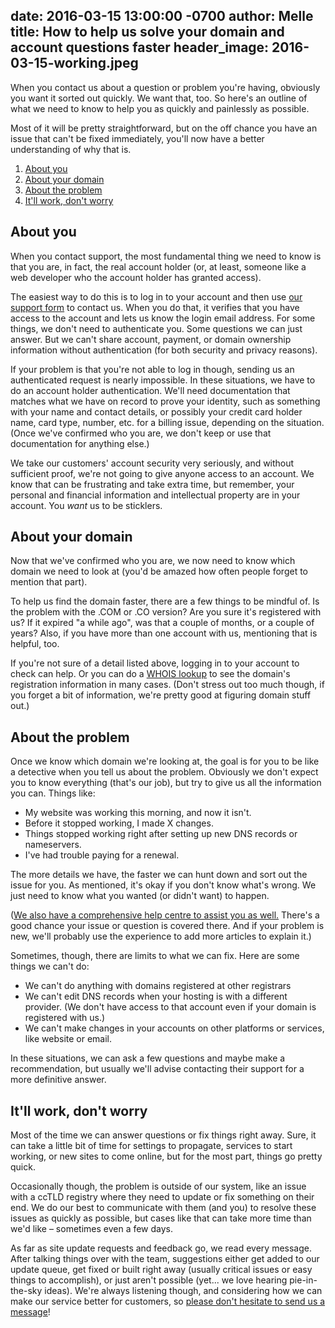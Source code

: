 date: 2016-03-15 13:00:00 -0700
author: Melle
title: How to help us solve your domain and account questions faster
header_image: 2016-03-15-working.jpeg
----

<!-- excerpt -->

When you contact us about a question or problem you're having, obviously you want it sorted out quickly. We want that, too. So here's an outline of what we need to know to help you as quickly and painlessly as possible. 

Most of it will be pretty straightforward, but on the off chance you have an issue that can't be fixed immediately, you'll now have a better understanding of why that is.

<!-- /excerpt -->

1. [About you](#section-1)
2. [About your domain](#section-2)
3. [About the problem](#section-3)
4. [It'll work, don't worry](#section-4)

<h2 id="section-1">About you</h2>

When you contact support, the most fundamental thing we need to know is that you are, in fact, the real account holder (or, at least, someone like a web developer who the account holder has granted access).

The easiest way to do this is to log in to your account and then use [our support form](https://iwantmyname.com/support) to contact us. When you do that, it verifies that you have access to the account and lets us know the login email address. For some things, we don't need to authenticate you. Some questions we can just answer. But we can't share account, payment, or domain ownership information without authentication (for both security and privacy reasons).

If your problem is that you're not able to log in though, sending us an authenticated request is nearly impossible. In these situations, we have to do an account holder authentication. We'll need documentation that matches what we have on record to prove your identity, such as something with your name and contact details, or possibly your credit card holder name, card type, number, etc. for a billing issue, depending on the situation. (Once we've confirmed who you are, we don't keep or use that documentation for anything else.)

We take our customers' account security very seriously, and without sufficient proof, we're not going to give anyone access to an account. We know that can be frustrating and take extra time, but remember, your personal and financial information and intellectual property are in your account. You *want* us to be sticklers.

<h2 id="section-2">About your domain</h2>

Now that we've confirmed who you are, we now need to know which domain we need to look at (you'd be amazed how often people forget to mention that part).

To help us find the domain faster, there are a few things to be mindful of. Is the problem with the .COM or .CO version? Are you sure it's registered with us? If it expired "a while ago", was that a couple of months, or a couple of years? Also, if you have more than one account with us, mentioning that is helpful, too. 

If you're not sure of a detail listed above, logging in to your account to check can help. Or you can do a [WHOIS lookup](http://whois.domaintools.com/) to see the domain's registration information in many cases. (Don't stress out too much though, if you forget a bit of information, we're pretty good at figuring domain stuff out.)

<h2 id="section-3">About the problem</h2>

Once we know which domain we're looking at, the goal is for you to be like a detective when you tell us about the problem. Obviously we don't expect you to know everything (that's our job), but try to give us all the information you can. Things like:

+ My website was working this morning, and now it isn't. 
+ Before it stopped working, I made X changes.
+ Things stopped working right after setting up new DNS records or nameservers.
+ I've had trouble paying for a renewal.

The more details we have, the faster we can hunt down and sort out the issue for you. As mentioned, it's okay if you don't know what's wrong. We just need to know what you wanted (or didn't want) to happen.

([We also have a comprehensive help centre to assist you as well.](https://help.iwantmyname.com/) There's a good chance your issue or question is covered there. And if your problem is new, we'll probably use the experience to add more articles to explain it.)

Sometimes, though, there are limits to what we can fix. Here are some things we can't do:

+ We can't do anything with domains registered at other registrars
+ We can't edit DNS records when your hosting is with a different provider. (We don't have access to that account even if your domain is registered with us.) 
+ We can't make changes in your accounts on other platforms or services, like website or email. 

In these situations, we can ask a few questions and maybe make a recommendation, but usually we'll advise contacting their support for a more definitive answer.

<h2 id="section-4">It'll work, don't worry</h2>

Most of the time we can answer questions or fix things right away. Sure, it can take a little bit of time for settings to propagate, services to start working, or new sites to come online, but for the most part, things go pretty quick.

Occasionally though, the problem is outside of our system, like an issue with a ccTLD registry where they need to update or fix something on their end. We do our best to communicate with them (and you) to resolve these issues as quickly as possible, but cases like that can take more time than we'd like – sometimes even a few days.

As far as site update requests and feedback go, we read every message. After talking things over with the team, suggestions either get added to our update queue, get fixed or built right away (usually critical issues or easy things to accomplish), or just aren't possible (yet... we love hearing pie-in-the-sky ideas). We're always listening though, and considering how we can make our service better for customers, so [please don't hesitate to send us a message](https://iwantmyname.com/support)!